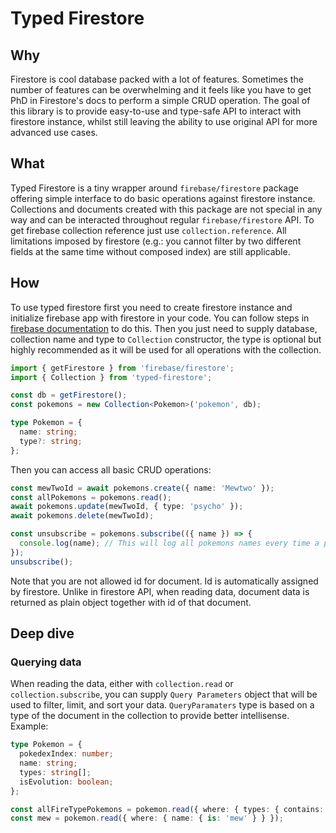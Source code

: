 # Typed Firestore

## Why

Firestore is cool database packed with a lot of features. Sometimes the number of features can be overwhelming and it feels like you have to get PhD in Firestore's docs to perform a simple CRUD operation. The goal of this library is to provide easy-to-use and type-safe API to interact with firestore instance, whilst still leaving the ability to use original API for more advanced use cases.

## What

Typed Firestore is a tiny wrapper around `firebase/firestore` package offering simple interface to do basic operations against firestore instance. Collections and documents created with this package are not special in any way and can be interacted throughout regular `firebase/firestore` API. To get firebase collection reference just use `collection.reference`. All limitations imposed by firestore (e.g.: you cannot filter by two different fields at the same time without composed index) are still applicable.

## How

To use typed firestore first you need to create firestore instance and initialize firebase app with firestore in your code. You can follow steps in [firebase documentation](https://firebase.google.com/docs/firestore/quickstart) to do this.
Then you just need to supply database, collection name and type to `Collection` constructor, the type is optional but highly recommended as it will be used for all operations with the collection.

```typescript
import { getFirestore } from 'firebase/firestore';
import { Collection } from 'typed-firestore';

const db = getFirestore();
const pokemons = new Collection<Pokemon>('pokemon', db);

type Pokemon = {
  name: string;
  type?: string;
};
```

Then you can access all basic CRUD operations:

```typescript
const mewTwoId = await pokemons.create({ name: 'Mewtwo' });
const allPokemons = pokemons.read();
await pokemons.update(mewTwoId, { type: 'psycho' });
await pokemons.delete(mewTwoId);

const unsubscribe = pokemons.subscribe(({ name }) => {
  console.log(name); // This will log all pokemons names every time a pokemon is added/updated/deleted
});
unsubscribe();
```

Note that you are not allowed id for document. Id is automatically assigned by firestore. Unlike in firestore API, when reading data, document data is returned as plain object together with id of that document.

## Deep dive

### Querying data

When reading the data, either with `collection.read` or `collection.subscribe`, you can supply `Query Parameters` object that will be used to filter, limit, and sort your data. `QueryParamaters` type is based on a type of the document in the collection to provide better intellisense.
Example:

```typescript
type Pokemon = {
  pokedexIndex: number;
  name: string;
  types: string[];
  isEvolution: boolean;
};

const allFireTypePokemons = pokemon.read({ where: { types: { contains: 'fire' } } });
const mew = pokemon.read({ where: { name: { is: 'mew' } } });
```
